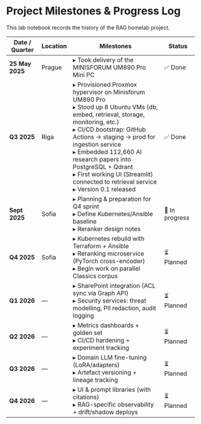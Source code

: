 # Project Milestones & Progress Log

This lab notebook records the history of the RAG homelab project.  

| Date / Quarter     | Location | Milestones                                                                 | Status       |
|--------------------|----------|----------------------------------------------------------------------------|--------------|
| **25 May 2025**    | Prague   | ▸ Took delivery of the MINISFORUM UM890 Pro Mini PC                        | ✅ Done       |
| **Q3 2025**        | Riga     | ▸ Provisioned Proxmox hypervisor on Minisforum UM890 Pro <br> ▸ Stood up 8 Ubuntu VMs (db, embed, retrieval, storage, monitoring, etc.) <br> ▸ CI/CD bootstrap: GitHub Actions → staging → prod for ingestion service <br> ▸ Embedded 112,660 AI research papers into PostgreSQL + Qdrant <br> ▸ First working UI (Streamlit) connected to retrieval service <br> ▸ Version 0.1 released | ✅ Done       |
| **Sept 2025**      | Sofia    | ▸ Planning & preparation for Q4 sprint <br> ▸ Define Kubernetes/Ansible baseline <br> ▸ Reranker design notes | 🔄 In progress |
| **Q4 2025**        | Sofia    | ▸ Kubernetes rebuild with Terraform + Ansible <br> ▸ Reranking microservice (PyTorch cross-encoder) <br> ▸ Begin work on parallel Classics corpus | ⏳ Planned    |
| **Q1 2026**        | —        | ▸ SharePoint integration (ACL sync via Graph API) <br> ▸ Security services: threat modelling, PII redaction, audit logging | ⏳ Planned    |
| **Q2 2026**        | —        | ▸ Metrics dashboards + golden set <br> ▸ CI/CD hardening + experiment tracking | ⏳ Planned    |
| **Q3 2026**        | —        | ▸ Domain LLM fine-tuning (LoRA/adapters) <br> ▸ Artefact versioning + lineage tracking | ⏳ Planned    |
| **Q4 2026**        | —        | ▸ UI & prompt libraries (with citations) <br> ▸ RAG-specific observability + drift/shadow deploys | ⏳ Planned    |
